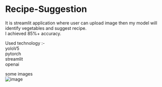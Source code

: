 # Recipe-Suggestion

It is streamlit application where user can upload image then my model will identify vegetables and suggest recipe.  
I achieved 85%+ accuracy.  

Used technology :-  
yoloV5  
pytorch  
streamlit  
openai

some images    
![image](https://github.com/Sumit068/Recipe-Suggestion/assets/82926215/a80850cc-d550-4319-b360-b3748e879871)
